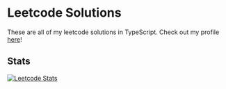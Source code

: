 # Leetcode Solutions
These are all of my leetcode solutions in TypeScript. Check out my profile [here](https://leetcode.com/zFl4wless/)!

## Stats
[![Leetcode Stats](https://leetcard.jacoblin.cool/zFl4wless)](https://leetcode.com/zFl4wless)
